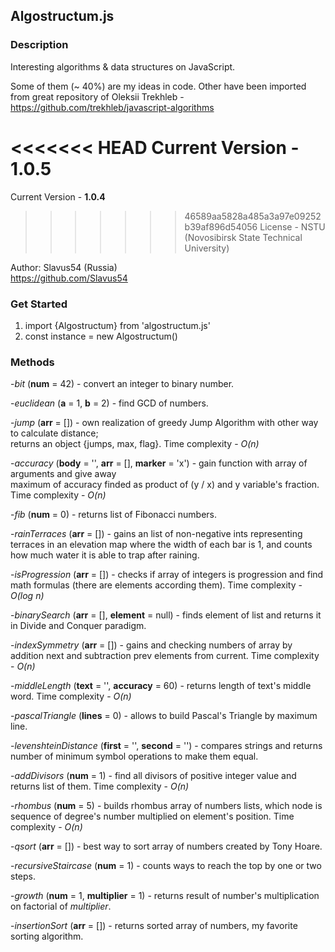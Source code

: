 ##  Algostructum.js

### Description

Interesting algorithms & data structures on JavaScript.

Some of them (~ 40%) are my ideas in code. Other have been imported from great repository of Oleksii Trekhleb - 	
https://github.com/trekhleb/javascript-algorithms

<<<<<<< HEAD
Current Version - **1.0.5**     
=======
Current Version - **1.0.4**     
>>>>>>> 46589aa5828a485a3a97e09252b39af896d54056
License - NSTU (Novosibirsk State Technical University)  

Author: Slavus54 (Russia)   
https://github.com/Slavus54

### Get Started

1. import {Algostructum} from 'algostructum.js'
2. const instance = new Algostructum()

### Methods

-*bit* (**num** = 42) - convert an integer to binary number.   	

-*euclidean* (**a** = 1, **b** = 2) - find GCD of numbers.         	

-*jump* (**arr** = []) - own realization of greedy Jump Algorithm with other way to calculate distance;             
returns an object {jumps, max, flag}. Time complexity - *O(n)*        	

-*accuracy* (**body** = '', **arr** = [], **marker** = 'x') - gain function with array of arguments and give away        	
maximum of accuracy finded as product of (y / x) and y variable's fraction. Time complexity - *O(n)*          		

-*fib* (**num** = 0) - returns list of Fibonacci numbers.        	

-*rainTerraces* (**arr** = []) - gains an list of non-negative ints representing terraces in an elevation map where the width of each bar is 1, and counts how much water it is able to trap after raining.         

-*isProgression* (**arr** = []) - checks if array of integers is progression and find math formulas (there are elements according them). Time complexity - *O(log n)*                   

-*binarySearch* (**arr** = [], **element** = null) - finds element of list and returns it in Divide and Conquer paradigm.         

-*indexSymmetry* (**arr** = []) - gains and checking numbers of array by addition next and subtraction prev elements from current. Time complexity - *O(n)*       

-*middleLength* (**text** = '', **accuracy** = 60) - returns length of text's middle word. Time complexity - *O(n)*       

-*pascalTriangle* (**lines** = 0) - allows to build Pascal's Triangle by maximum line.    

-*levenshteinDistance* (**first** = '', **second** = '') - compares strings and returns number of minimum symbol operations to make them equal.   

-*addDivisors* (**num** = 1) - find all divisors of positive integer value and returns list of them. Time complexity - *O(n)*         

-*rhombus* (**num** = 5) - builds rhombus array of numbers lists, which node is sequence of degree's number multiplied on element's position. Time complexity - *O(n)*     

-*qsort* (**arr** = []) - best way to sort array of numbers created by Tony Hoare.  

-*recursiveStaircase* (**num** = 1) - counts ways to reach the top by one or two steps.    

-*growth* (**num** = 1, **multiplier** = 1) - returns result of number's multiplication on factorial of *multiplier*.            

-*insertionSort* (**arr** = []) - returns sorted array of numbers, my favorite sorting algorithm.                       
